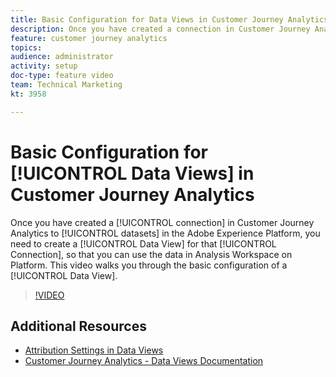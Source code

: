 ```yaml
---
title: Basic Configuration for Data Views in Customer Journey Analytics
description: Once you have created a connection in Customer Journey Analytics to data sets in the Adobe Experience Platform, you need to create a Data View for that Connection, so that you can use the data in Analysis Workspace on Platform. This video walks you through the basic configuration of a Data View.
feature: customer journey analytics
topics: 
audience: administrator
activity: setup
doc-type: feature video
team: Technical Marketing
kt: 3958

---
```


# Basic Configuration for [!UICONTROL Data Views] in Customer Journey Analytics

Once you have created a [!UICONTROL connection] in Customer Journey Analytics to [!UICONTROL datasets] in the Adobe Experience Platform, you need to create a [!UICONTROL Data View] for that [!UICONTROL Connection], so that you can use the data in Analysis Workspace on Platform. This video walks you through the basic configuration of a [!UICONTROL Data View].

>[!VIDEO](https://video.tv.adobe.com/v/30186/?quality=12&enable10seconds=on&speedcontrol=on)

## Additional Resources

* [Attribution Settings in Data Views](attribution-settings-in-data-views.md)
* [Customer Journey Analytics - Data Views Documentation](https://docs.adobe.com/content/help/en/analytics-platform/using/cja-dataviews/create-dataview.html)
